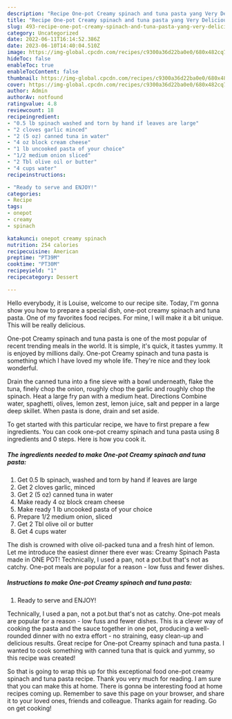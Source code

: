 ```yaml
---
description: "Recipe One-pot Creamy spinach and tuna pasta yang Very Delicious"
title: "Recipe One-pot Creamy spinach and tuna pasta yang Very Delicious"
slug: 493-recipe-one-pot-creamy-spinach-and-tuna-pasta-yang-very-delicious
category: Uncategorized
date: 2022-06-11T16:14:52.386Z
date: 2023-06-10T14:40:04.510Z
image: https://img-global.cpcdn.com/recipes/c9300a36d22ba0e0/680x482cq70/one-pot-creamy-spinach-and-tuna-pasta-recipe-main-photo.jpg
hideToc: false
enableToc: true
enableTocContent: false
thumbnail: https://img-global.cpcdn.com/recipes/c9300a36d22ba0e0/680x482cq70/one-pot-creamy-spinach-and-tuna-pasta-recipe-main-photo.jpg
cover: https://img-global.cpcdn.com/recipes/c9300a36d22ba0e0/680x482cq70/one-pot-creamy-spinach-and-tuna-pasta-recipe-main-photo.jpg
author: Admin
authorAv: notfound
ratingvalue: 4.8
reviewcount: 18
recipeingredient:
- "0.5 lb spinach washed and torn by hand if leaves are large"
- "2 cloves garlic minced"
- "2 (5 oz) canned tuna in water"
- "4 oz block cream cheese"
- "1 lb uncooked pasta of your choice"
- "1/2 medium onion sliced"
- "2 Tbl olive oil or butter"
- "4 cups water"
recipeinstructions:

- "Ready to serve and ENJOY!"
categories:
- Recipe
tags:
- onepot
- creamy
- spinach

katakunci: onepot creamy spinach 
nutrition: 254 calories
recipecuisine: American
preptime: "PT39M"
cooktime: "PT30M"
recipeyield: "1"
recipecategory: Dessert

---
```



Hello everybody, it is Louise, welcome to our recipe site. Today, I'm gonna show you how to prepare a special dish, one-pot creamy spinach and tuna pasta. One of my favorites food recipes. For mine, I will make it a bit unique. This will be really delicious.

One-pot Creamy spinach and tuna pasta is one of the most popular of recent trending meals in the world. It is simple, it's quick, it tastes yummy. It is enjoyed by millions daily. One-pot Creamy spinach and tuna pasta is something which I have loved my whole life. They're nice and they look wonderful.

Drain the canned tuna into a fine sieve with a bowl underneath, flake the tuna, finely chop the onion, roughly chop the garlic and roughly chop the spinach. Heat a large fry pan with a medium heat. Directions Combine water, spaghetti, olives, lemon zest, lemon juice, salt and pepper in a large deep skillet. When pasta is done, drain and set aside.


To get started with this particular recipe, we have to first prepare a few ingredients. You can cook one-pot creamy spinach and tuna pasta using 8 ingredients and 0 steps. Here is how you cook it.

<!--inarticleads1-->

##### The ingredients needed to make One-pot Creamy spinach and tuna pasta:

1. Get 0.5 lb spinach, washed and torn by hand if leaves are large
1. Get 2 cloves garlic, minced
1. Get 2 (5 oz) canned tuna in water
1. Make ready 4 oz block cream cheese
1. Make ready 1 lb uncooked pasta of your choice
1. Prepare 1/2 medium onion, sliced
1. Get 2 Tbl olive oil or butter
1. Get 4 cups water


The dish is crowned with olive oil-packed tuna and a fresh hint of lemon. Let me introduce the easiest dinner there ever was: Creamy Spinach Pasta made in ONE POT! Technically, I used a pan, not a pot.but that&#39;s not as catchy. One-pot meals are popular for a reason - low fuss and fewer dishes. 

<!--inarticleads2-->

##### Instructions to make One-pot Creamy spinach and tuna pasta:


1. Ready to serve and ENJOY!

Technically, I used a pan, not a pot.but that&#39;s not as catchy. One-pot meals are popular for a reason - low fuss and fewer dishes. This is a clever way of cooking the pasta and the sauce together in one pot, producing a well-rounded dinner with no extra effort - no straining, easy clean-up and delicious results. Great recipe for One-pot Creamy spinach and tuna pasta. I wanted to cook something with canned tuna that is quick and yummy, so this recipe was created! 

So that is going to wrap this up for this exceptional food one-pot creamy spinach and tuna pasta recipe. Thank you very much for reading. I am sure that you can make this at home. There is gonna be interesting food at home recipes coming up. Remember to save this page on your browser, and share it to your loved ones, friends and colleague. Thanks again for reading. Go on get cooking!
